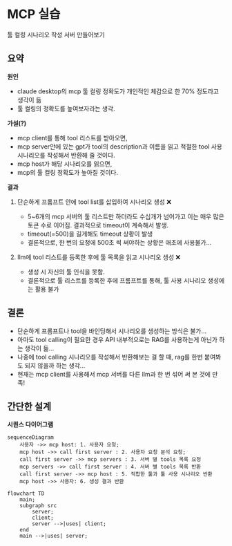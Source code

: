 # MCP 실습

툴 컬링 시나리오 작성 서버 만들어보기

## 요약

**원인**
- claude desktop의 mcp 툴 컬링 정확도가 개인적인 체감으로 한 70% 정도라고 생각이 듦
- 툴 컬링의 정확도를 높여보자라는 생각. 

**가설(?)**
- mcp client를 통해 tool 리스트를 받아오면,
- mcp server안에 있는 gpt가 tool의 description과 이름을 읽고 적절한 tool 사용 시나리오를 작성해서 반환해 줄 것이다.
- mcp host가 해당 시나리오를 읽으면,
- mcp의 툴 컬링 정확도가 높아질 것이다.

**결과**

1. 단순하게 프롬프트 안에 tool list를 삽입하여 시나리오 생성 ❌

	- 5~6개의 mcp 서버의 툴 리스트만 하더라도 수십개가 넘어가고 이는 매우 많은 토큰 수로 이어짐. 결과적으로 timeout이 계속해서 발생.
	- timeout(=500)을 길게해도 timeout 상황이 발생
	- 결론적으로, 한 번의 요청에 500초 씩 써야하는 상황은 애초에 사용불가...


2. llm에 tool 리스트를 등록한 후에 툴 목록을 읽고 시나리오 생성 ❌
	
	- 생성 시 자신의 툴 인식을 못함.
	- 결론적으로 툴 리스트를 등록한 후에 프롬프트를 통해, 툴 사용 시나리오 생성에는 활용 불가

## 결론

- 단순하게 프롬프트나 tool을 바인딩해서 시나리오를 생성하는 방식은 불가...
- 아마도 tool calling이 필요한 경우 API 내부적으로는 RAG를 사용하는게 아닌가 하는 생각이 듦...
- 나중에 tool calling 시나리오를 작성해서 반환해보는 걸 할 때, rag를 한번 붙여봐도 되지 않을까 하는 생각...
- 현재는 mcp client를 사용해서 mcp 서버를 다른 llm과 한 번 섞어 써 본 것에 만족!

## 간단한 설계

**시퀀스 다이어그램**
```mermaid
sequenceDiagram
	사용자 ->> mcp host: 1. 사용자 요청;
	mcp host ->> call first server : 2. 사용차 요청 분석 요청;
	call first server ->> mcp servers : 3. 서버 별 tools 목록 요청
	mcp servers ->> call first server : 4. 서버 별 tools 목록 반환
	call first server ->> mcp host : 5. 적합한 툴과 툴 사용 시나리오 반환
	mcp host ->> 사용자: 6. 생성 결과 반환
```

```mermaid
flowchart TD
	main;
	subgraph src
		server;
		client;
		server -->|uses| client;
	end
	main -->|uses| server;
```
